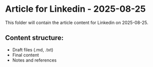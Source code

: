 # Article for Linkedin - 2025-08-25

This folder will contain the article content for Linkedin on 2025-08-25.

## Content structure:
- Draft files (.md, .txt)
- Final content
- Notes and references
